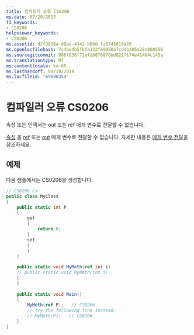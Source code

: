```yaml
---
title: 컴파일러 오류 CS0206
ms.date: 07/20/2015
f1_keywords:
- CS0206
helpviewer_keywords:
- CS0206
ms.assetid: d2f9838a-d8ae-4342-b8bd-fa5745619a26
ms.openlocfilehash: 7c4be4b5fbfa122f69950a7cddb385a28c008556
ms.sourcegitcommit: 986f836f72ef10876878bd6217174e41464c145a
ms.translationtype: MT
ms.contentlocale: ko-KR
ms.lasthandoff: 08/19/2019
ms.locfileid: "69600354"
---
```

# <a name="compiler-error-cs0206"></a>컴파일러 오류 CS0206
속성 또는 인덱서는 out 또는 ref 매개 변수로 전달할 수 없습니다.  
  
 [속성](../programming-guide/classes-and-structs/properties.md) 을 [ref](../language-reference/keywords/ref.md) 또는 [out](../language-reference/keywords/out-parameter-modifier.md) 매개 변수로 전달할 수 없습니다. 자세한 내용은 [매개 변수 전달](../programming-guide/classes-and-structs/passing-parameters.md)을 참조하세요.  
  
## <a name="example"></a>예제  
 다음 샘플에서는 CS0206을 생성합니다.  
  
```csharp  
// CS0206.cs  
public class MyClass  
{  
    public static int P  
    {  
        get  
        {  
            return 0;  
        }  
        set  
        {  
        }  
    }  
  
    public static void MyMeth(ref int i)  
    // public static void MyMeth(int i)  
    {  
    }  
  
    public static void Main()  
    {  
        MyMeth(ref P);   // CS0206  
        // try the following line instead  
        // MyMeth(P);   // CS0206  
    }  
}  
```
